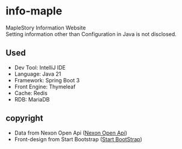 # info-maple
MapleStory Information Website  
Setting information other than Configuration in Java is not disclosed.

## Used
- Dev Tool: IntelliJ IDE
- Language: Java 21
- Framework: Spring Boot 3
- Front Engine: Thymeleaf
- Cache: Redis
- RDB: MariaDB


## copyright
- Data from Nexon Open Api ([Nexon Open Api](https://openapi.nexon.com/))
- Front-design from Start Bootstrap ([Start BootStrap](https://github.com/startbootstrap/startbootstrap-sb-admin-2))
